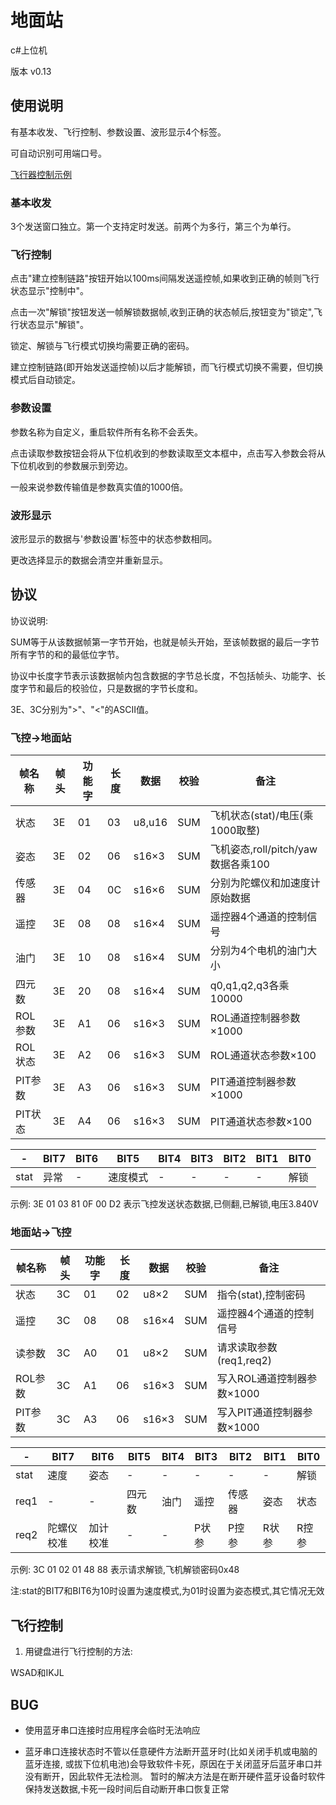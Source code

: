 # 地面站
c#上位机

版本 v0.13

## 使用说明
有基本收发、飞行控制、参数设置、波形显示4个标签。

可自动识别可用端口号。

[飞行器控制示例](https://github.com/xd15zhn/drone)

### 基本收发
3个发送窗口独立。第一个支持定时发送。前两个为多行，第三个为单行。

### 飞行控制
点击"建立控制链路"按钮开始以100ms间隔发送遥控帧,如果收到正确的帧则飞行状态显示"控制中"。

点击一次"解锁"按钮发送一帧解锁数据帧,收到正确的状态帧后,按钮变为"锁定",飞行状态显示"解锁"。

锁定、解锁与飞行模式切换均需要正确的密码。

建立控制链路(即开始发送遥控帧)以后才能解锁，而飞行模式切换不需要，但切换模式后自动锁定。

### 参数设置
参数名称为自定义，重启软件所有名称不会丢失。

点击读取参数按钮会将从下位机收到的参数读取至文本框中，点击写入参数会将从下位机收到的参数展示到旁边。

一般来说参数传输值是参数真实值的1000倍。

### 波形显示
波形显示的数据与'参数设置'标签中的状态参数相同。

更改选择显示的数据会清空并重新显示。

## 协议
协议说明:

SUM等于从该数据帧第一字节开始，也就是帧头开始，至该帧数据的最后一字节所有字节的和的最低位字节。

协议中长度字节表示该数据帧内包含数据的字节总长度，不包括帧头、功能字、长度字节和最后的校验位，只是数据的字节长度和。

3E、3C分别为">"、"<"的ASCII值。

### 飞控->地面站

|帧名称 |帧头|功能字|长度|数据  |校验|备注|
|-      |-   |-     |-   |-     |-   |- |
|状态   |3E  |01    |03  |u8,u16|SUM |飞机状态(stat)/电压(乘1000取整)|
|姿态   |3E  |02    |06  |s16×3 |SUM |飞机姿态,roll/pitch/yaw数据各乘100|
|传感器 |3E  |04    |0C  |s16×6 |SUM |分别为陀螺仪和加速度计原始数据|
|遥控   |3E  |08    |08  |s16×4 |SUM |遥控器4个通道的控制信号|
|油门   |3E  |10    |08  |s16×4 |SUM |分别为4个电机的油门大小|
|四元数 |3E  |20    |08  |s16×4 |SUM |q0,q1,q2,q3各乘10000|
|ROL参数|3E  |A1    |06  |s16×3 |SUM |ROL通道控制器参数×1000|
|ROL状态|3E  |A2    |06  |s16×3 |SUM |ROL通道状态参数×100|
|PIT参数|3E  |A3    |06  |s16×3 |SUM |PIT通道控制器参数×1000|
|PIT状态|3E  |A4    |06  |s16×3 |SUM |PIT通道状态参数×100|

|-   |BIT7|BIT6|BIT5    |BIT4|BIT3|BIT2|BIT1|BIT0|
|-   |-   |-   |-       |-   |-   |-   |-   |-   |
|stat|异常|-   |速度模式|-   |-   |-   |-   |解锁|

示例: 3E 01 03 81 0F 00 D2 表示飞控发送状态数据,已侧翻,已解锁,电压3.840V

### 地面站->飞控

|帧名称 |帧头|功能字|长度|数据 |校验|备注|
|-      |-   |-     |-   |-    |-   |-|
|状态   |3C  |01    |02  |u8×2 |SUM |指令(stat),控制密码|
|遥控   |3C  |08    |08  |s16×4|SUM |遥控器4个通道的控制信号|
|读参数 |3C  |A0    |01  |u8×2 |SUM |请求读取参数(req1,req2)|
|ROL参数|3C  |A1    |06  |s16×3|SUM |写入ROL通道控制器参数×1000|
|PIT参数|3C  |A3    |06  |s16×3|SUM |写入PIT通道控制器参数×1000|

|-   |BIT7      |BIT6    |BIT5  |BIT4|BIT3 |BIT2  |BIT1 |BIT0 |
|-   |-         |-       |-     |-   |-    |-     |-    |-    |
|stat|速度      |姿态    |-     |-   |-    |-     |-    |解锁 |
|req1|-         |-       |四元数|油门|遥控 |传感器|姿态 |状态 |
|req2|陀螺仪校准|加计校准|-     |-   |P状参|P控参 |R状参|R控参|

示例: 3C 01 02 01 48 88 表示请求解锁,飞机解锁密码0x48

注:stat的BIT7和BIT6为10时设置为速度模式,为01时设置为姿态模式,其它情况无效

## 飞行控制
1. 用键盘进行飞行控制的方法:

WSAD和IKJL

## BUG
* 使用蓝牙串口连接时应用程序会临时无法响应

* 蓝牙串口连接状态时不管以任意硬件方法断开蓝牙时(比如关闭手机或电脑的蓝牙连接,
或拔下位机电池)会导致软件卡死，原因在于关闭蓝牙后蓝牙串口并没有断开，因此软件无法检测。
暂时的解决方法是在断开硬件蓝牙设备时软件保持发送数据,卡死一段时间后自动断开串口恢复正常
